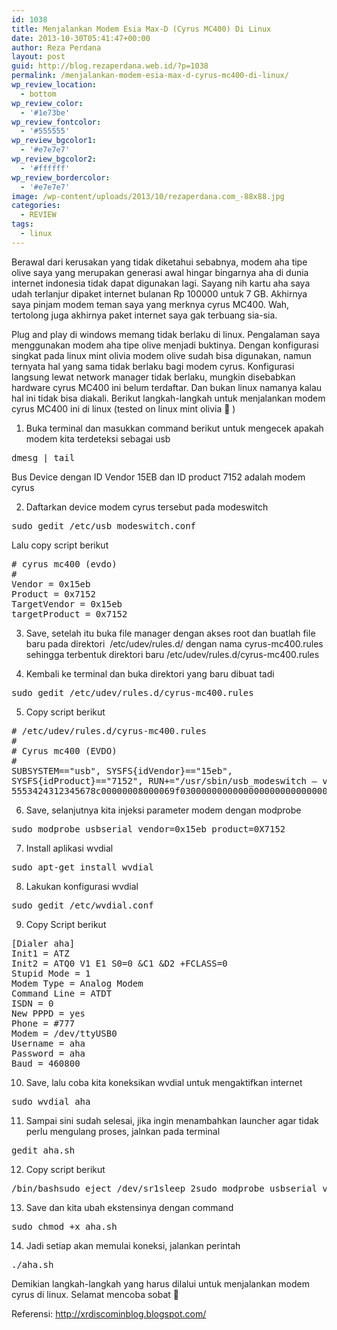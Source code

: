 ```yaml
---
id: 1038
title: Menjalankan Modem Esia Max-D (Cyrus MC400) Di Linux
date: 2013-10-30T05:41:47+00:00
author: Reza Perdana
layout: post
guid: http://blog.rezaperdana.web.id/?p=1038
permalink: /menjalankan-modem-esia-max-d-cyrus-mc400-di-linux/
wp_review_location:
  - bottom
wp_review_color:
  - '#1e73be'
wp_review_fontcolor:
  - '#555555'
wp_review_bgcolor1:
  - '#e7e7e7'
wp_review_bgcolor2:
  - '#ffffff'
wp_review_bordercolor:
  - '#e7e7e7'
image: /wp-content/uploads/2013/10/rezaperdana.com_-88x88.jpg
categories:
  - REVIEW
tags:
  - linux
---
```

Berawal dari kerusakan yang tidak diketahui sebabnya, modem aha tipe olive saya yang merupakan generasi awal hingar bingarnya aha di dunia internet indonesia tidak dapat digunakan lagi. Sayang nih kartu aha saya udah terlanjur dipaket internet bulanan Rp 100000 untuk 7 GB. Akhirnya saya pinjam modem teman saya yang merknya cyrus MC400. Wah, tertolong juga akhirnya paket internet saya gak terbuang sia-sia.

Plug and play di windows memang tidak berlaku di linux. Pengalaman saya menggunakan modem aha tipe olive menjadi buktinya. Dengan konfigurasi singkat pada linux mint olivia modem olive sudah bisa digunakan, namun ternyata hal yang sama tidak berlaku bagi modem cyrus. Konfigurasi langsung lewat network manager tidak berlaku, mungkin disebabkan hardware cyrus MC400 ini belum terdaftar. Dan bukan linux namanya kalau hal ini tidak bisa diakali. Berikut langkah-langkah untuk menjalankan modem cyrus MC400 ini di linux (tested on linux mint olivia 🙂 )<!--more-->

1. Buka terminal dan masukkan command berikut untuk mengecek apakah modem kita terdeteksi sebagai usb

<pre>dmesg | tail</pre>

Bus Device dengan ID Vendor 15EB dan ID product 7152 adalah modem cyrus

2. Daftarkan device modem cyrus tersebut pada modeswitch

<pre class="prettyprint">sudo gedit /etc/usb_modeswitch.conf</pre>

Lalu copy script berikut

<pre class="prettyprint"># cyrus mc400 (evdo)
#
Vendor = 0x15eb
Product = 0x7152
TargetVendor = 0x15eb
targetProduct = 0x7152</pre>

3. Save, setelah itu buka file manager dengan akses root dan buatlah file baru pada direktori &nbsp;/etc/udev/rules.d/ dengan nama cyrus-mc400.rules sehingga terbentuk direktori baru /etc/udev/rules.d/cyrus-mc400.rules

4. Kembali ke terminal dan buka direktori yang baru dibuat tadi

<pre class="prettyprint">sudo gedit /etc/udev/rules.d/cyrus-mc400.rules</pre>

5. Copy script berikut

<pre class="prettyprint"># /etc/udev/rules.d/cyrus-mc400.rules
#
# Cyrus mc400 (EVDO)
#
SUBSYSTEM=="usb", SYSFS{idVendor}=="15eb",
SYSFS{idProduct}=="7152", RUN+="/usr/sbin/usb_modeswitch – vendor 0x15eb –product 0×7152 –message-content
5553424312345678c00000008000069f030000000000000000000000000000"</pre>

6. Save, selanjutnya kita injeksi parameter modem dengan modprobe

<pre class="prettyprint">sudo modprobe usbserial vendor=0x15eb product=0X7152</pre>

7. Install aplikasi wvdial

<pre class="prettyprint">sudo apt-get install wvdial</pre>

8. Lakukan konfigurasi wvdial

<pre class="prettyprint">sudo gedit /etc/wvdial.conf</pre>

9. Copy Script berikut

<pre class="prettyprint">[Dialer aha]
Init1 = ATZ
Init2 = ATQ0 V1 E1 S0=0 &C1 &D2 +FCLASS=0
Stupid Mode = 1
Modem Type = Analog Modem
Command Line = ATDT
ISDN = 0
New PPPD = yes
Phone = #777
Modem = /dev/ttyUSB0
Username = aha
Password = aha
Baud = 460800</pre>

10. Save, lalu coba kita koneksikan wvdial untuk mengaktifkan internet

<pre class="prettyprint">sudo wvdial aha</pre>

11. Sampai sini sudah selesai, jika ingin menambahkan launcher agar tidak perlu mengulang proses, jalnkan pada terminal

<pre class="prettyprint">gedit aha.sh</pre>

12. Copy script berikut

<pre class="prettyprint">/bin/bashsudo eject /dev/sr1sleep 2sudo modprobe usbserial vendor=0X15eb product=0X7152sleep 2sudo wvdial aha</pre>

13. Save dan kita ubah ekstensinya dengan command

<pre class="prettyprint">sudo chmod +x aha.sh</pre>

14. Jadi setiap akan memulai koneksi, jalankan perintah

<pre class="prettyprint">./aha.sh</pre>

Demikian langkah-langkah yang harus dilalui untuk menjalankan modem cyrus di linux. Selamat mencoba sobat 🙂

Referensi: <span style="text-decoration: underline;">http://xrdiscominblog.blogspot.com/</span>
